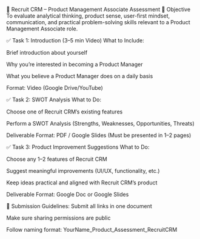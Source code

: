 📄 Recruit CRM – Product Management Associate Assessment
🧠 Objective
To evaluate analytical thinking, product sense, user-first mindset, communication, and practical problem-solving skills relevant to a Product Management Associate role.

✅ Task 1: Introduction (3–5 min Video)
What to Include:

Brief introduction about yourself

Why you’re interested in becoming a Product Manager

What you believe a Product Manager does on a daily basis

Format:
Video (Google Drive/YouTube)

✅ Task 2: SWOT Analysis
What to Do:

Choose one of Recruit CRM’s existing features

Perform a SWOT Analysis (Strengths, Weaknesses, Opportunities, Threats)

Deliverable Format:
PDF / Google Slides
(Must be presented in 1–2 pages)

✅ Task 3: Product Improvement Suggestions
What to Do:

Choose any 1–2 features of Recruit CRM

Suggest meaningful improvements (UI/UX, functionality, etc.)

Keep ideas practical and aligned with Recruit CRM’s product

Deliverable Format:
Google Doc or Google Slides

📌 Submission Guidelines:
Submit all links in one document

Make sure sharing permissions are public

Follow naming format: YourName_Product_Assessment_RecruitCRM
